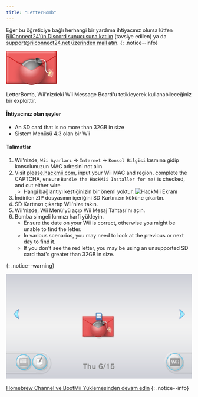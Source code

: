 ```yaml
---
title: "LetterBomb"
---
```


Eğer bu öğreticiye bağlı herhangi bir yardıma ihtiyacınız olursa lütfen [RiiConnect24’ün Discord sunucusuna katılın](https://discord.gg/rc24) (tavsiye edilen) ya da [support@riiconnect24.net üzerinden mail atın](mailto:support@riiconnect24.net).
{: .notice--info}

![LetterBomb](/images/letterbomb.png)

LetterBomb, Wii'nizdeki Wii Message Board'u tetikleyerek kullanabileceğiniz bir exploittir.

#### İhtiyacınız olan şeyler
- An SD card that is no more than 32GB in size
- Sistem Menüsü 4.3 olan bir Wii

#### Talimatlar


1. Wii'nizde, `Wii Ayarları` -> `İnternet` -> `Konsol Bilgisi` kısmına gidip konsolunuzun MAC adresini not alın.
1. Visit [please.hackmii.com](https://please.hackmii.com), input your Wii MAC and region, complete the CAPTCHA, ensure `Bundle the HackMii Installer for me!` is checked, and cut either wire
   - Hangi bağlantıyı kestiğinizin bir önemi yoktur. ![HackMii Ekranı](/images/Wii/LetterBomb-PC.png)
1. İndirilen ZIP dosyasının içeriğini SD Kartınızın köküne çıkartın.
1. SD Kartınızı çıkartıp Wii'nize takın.
1. Wii'nizde, Wii Menü'yü açıp Wii Mesaj Tahtası'nı açın.
1. Bomba simgeli kırmızı harfi yükleyin.
   - Ensure the date on your Wii is correct, otherwise you might be unable to find the letter.
   - In various scenarios, you may need to look at the previous or next day to find it.
   - If you don't see the red letter, you may be using an unsupported SD card that's greater than 32GB in size.


{: .notice--warning}


![LetterBomb Wii Menu](/images/Wii/LetterBomb-Wii.png)

[Homebrew Channel ve BootMii Yüklemesinden devam edin](hbc)
{: .notice--info}
